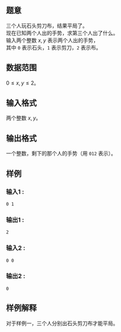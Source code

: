 ## 题意  

三个人玩石头剪刀布，结果平局了。       
现在已知两个人出的手势，求第三个人出了什么。       
输入两个整数 $x,y$ 表示两个人出的手势，        
其中 `0` 表示石头，`1` 表示剪刀，`2` 表示布。     

## 数据范围

$0\le x,y\le 2$。              

## 输入格式

两个整数 $x,y$。
          
## 输出格式

一个整数，剩下的那个人的手势（用 `012` 表示）。

## 样例

### 输入1 :
```
0 1
```

### 输出1 :
```
2
```

### 输入2 :
```
0 0
```

### 输出2 :
```
0
```

## 样例解释

对于样例一，三个人分别出石头剪刀布才能平局。
